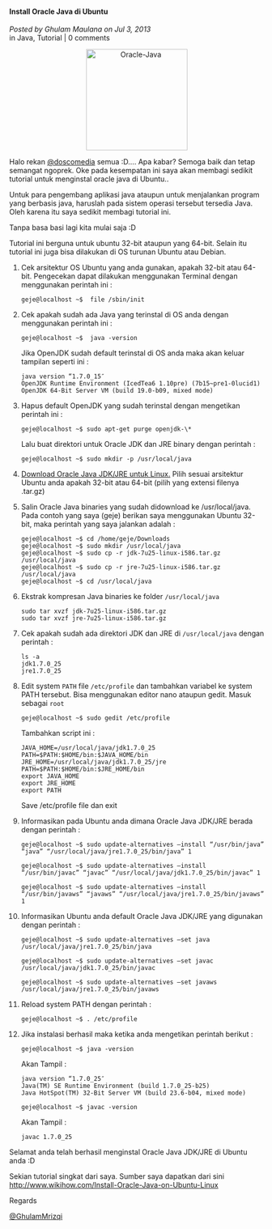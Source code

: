 #### Install Oracle Java di Ubuntu
_Posted by Ghulam Maulana on Jul 3, 2013_
<br>
in Java, Tutorial | 0 comments	

<p align="center">
	<img src="./posts/2013-07-03-install-oracle-java-di-ubuntu/Oracle-Java.jpg" height="200px" alt="Oracle-Java">
</p> 

Halo rekan [@doscomedia](https://twitter.com/doscomedia) semua :D….
Apa kabar? Semoga baik dan tetap semangat ngoprek.
Oke pada kesempatan ini saya akan membagi sedikit tutorial untuk menginstal oracle java di Ubuntu..

Untuk para pengembang aplikasi java ataupun untuk menjalankan program yang berbasis java, haruslah pada sistem operasi tersebut tersedia Java. Oleh karena itu saya sedikit membagi tutorial ini.

Tanpa basa basi lagi kita mulai saja :D

Tutorial ini berguna untuk ubuntu 32-bit ataupun yang 64-bit. Selain itu tutorial ini juga bisa dilakukan di OS turunan Ubuntu atau Debian.

1. Cek arsitektur OS Ubuntu yang anda gunakan, apakah 32-bit atau 64-bit. Pengecekan dapat dilakukan menggunakan Terminal dengan menggunakan perintah ini :
    <br>
    ```
    geje@localhost ~$  file /sbin/init
    ```

2. Cek apakah sudah ada Java yang terinstal di OS anda dengan menggunakan perintah ini :
    <br>
    ```
    geje@localhost ~$  java -version
    ```
    Jika OpenJDK sudah default terinstal di OS anda maka akan keluar tampilan seperti ini :
    ```
    java version “1.7.0_15″
    OpenJDK Runtime Environment (IcedTea6 1.10pre) (7b15~pre1-0lucid1)
    OpenJDK 64-Bit Server VM (build 19.0-b09, mixed mode)
    ```

3. Hapus default OpenJDK yang sudah terinstal dengan mengetikan perintah ini :
    <br>
    ```
    geje@localhost ~$ sudo apt-get purge openjdk-\*
    ```
    Lalu buat direktori untuk Oracle JDK dan JRE binary dengan perintah :
    ```
    geje@localhost ~$ sudo mkdir -p /usr/local/java
    ```

4. [Download Oracle Java JDK/JRE untuk Linux.](http://www.oracle.com/technetwork/java/javase/downloads/index.html) Pilih sesuai arsitektur Ubuntu anda apakah 32-bit atau 64-bit (pilih yang extensi filenya .tar.gz)

5. Salin Oracle Java binaries yang sudah didownload ke /usr/local/java. Pada contoh yang saya (geje) berikan saya menggunakan Ubuntu 32-bit, maka perintah yang saya jalankan adalah :
    <br>
    ```
    geje@localhost ~$ cd /home/geje/Downloads
    geje@localhost ~$ sudo mkdir /usr/local/java
    geje@localhost ~$ sudo cp -r jdk-7u25-linux-i586.tar.gz /usr/local/java
    geje@localhost ~$ sudo cp -r jre-7u25-linux-i586.tar.gz /usr/local/java
    geje@localhost ~$ cd /usr/local/java
    ```

6. Ekstrak kompresan Java binaries ke folder `/usr/local/java`
    ```
    sudo tar xvzf jdk-7u25-linux-i586.tar.gz
    sudo tar xvzf jre-7u25-linux-i586.tar.gz
    ```

7. Cek apakah sudah ada direktori JDK dan JRE di `/usr/local/java`  dengan perintah :
    ```
    ls -a
    jdk1.7.0_25
    jre1.7.0_25
    ```

8. Edit system `PATH` file `/etc/profile` dan tambahkan variabel ke system PATH tersebut. Bisa menggunakan editor nano ataupun gedit. Masuk sebagai `root`
    <br>
    ```
    geje@localhost ~$ sudo gedit /etc/profile
    ```
    Tambahkan script ini :
    ```
    JAVA_HOME=/usr/local/java/jdk1.7.0_25
    PATH=$PATH:$HOME/bin:$JAVA_HOME/bin
    JRE_HOME=/usr/local/java/jdk1.7.0_25/jre
    PATH=$PATH:$HOME/bin:$JRE_HOME/bin
    export JAVA_HOME
    export JRE_HOME
    export PATH
    ```
    Save /etc/profile file dan exit

9. Informasikan pada Ubuntu anda dimana Oracle Java JDK/JRE berada dengan perintah :
    <br>
    ```
    geje@localhost ~$ sudo update-alternatives –install “/usr/bin/java” “java” “/usr/local/java/jre1.7.0_25/bin/java” 1

    geje@localhost ~$ sudo update-alternatives –install “/usr/bin/javac” “javac” “/usr/local/java/jdk1.7.0_25/bin/javac” 1

    geje@localhost ~$ sudo update-alternatives –install “/usr/bin/javaws” “javaws” “/usr/local/java/jre1.7.0_25/bin/javaws” 1
    ```

10. Informasikan Ubuntu anda default Oracle Java JDK/JRE yang digunakan dengan perintah :
    <br>
    ```
    geje@localhost ~$ sudo update-alternatives –set java /usr/local/java/jre1.7.0_25/bin/java

    geje@localhost ~$ sudo update-alternatives –set javac /usr/local/java/jdk1.7.0_25/bin/javac

    geje@localhost ~$ sudo update-alternatives –set javaws /usr/local/java/jre1.7.0_25/bin/javaws
    ```

11. Reload system PATH dengan perintah :
    <br>
    ```
    geje@localhost ~$ . /etc/profile
    ```

12. Jika instalasi berhasil maka ketika anda mengetikan perintah berikut :
    <br>
    ```
    geje@localhost ~$ java -version
    ```

    Akan Tampil :
    ```
    java version “1.7.0_25″
    Java(TM) SE Runtime Environment (build 1.7.0_25-b25)
    Java HotSpot(TM) 32-Bit Server VM (build 23.6-b04, mixed mode)
    ```
    ```
    geje@localhost ~$ javac -version
    ```
    Akan Tampil :
    ```
    javac 1.7.0_25
    ```

Selamat anda telah berhasil menginstal Oracle Java JDK/JRE di Ubuntu anda :D

Sekian tutorial singkat dari saya. Sumber saya dapatkan dari sini <http://www.wikihow.com/Install-Oracle-Java-on-Ubuntu-Linux>

Regards

[@GhulamMrizqi](http://twitter.com/GhulamMrizqi)